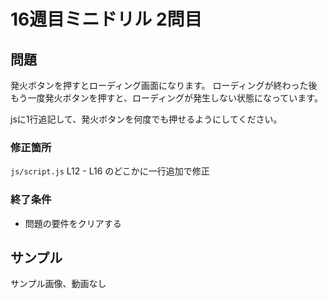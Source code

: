 # 16週目ミニドリル 2問目

## 問題

発火ボタンを押すとローディング画面になります。
ローディングが終わった後もう一度発火ボタンを押すと、ローディングが発生しない状態になっています。

jsに1行追記して、発火ボタンを何度でも押せるようにしてください。

### 修正箇所
`js/script.js`
L12 - L16 のどこかに一行追加で修正

### 終了条件
- 問題の要件をクリアする

## サンプル

サンプル画像、動画なし
